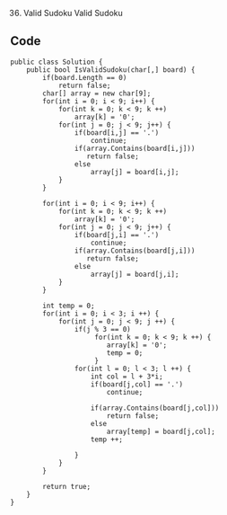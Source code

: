 36. Valid Sudoku
Valid Sudoku

## Code
    public class Solution {
        public bool IsValidSudoku(char[,] board) {
            if(board.Length == 0)
                return false;
            char[] array = new char[9];
            for(int i = 0; i < 9; i++) {
                for(int k = 0; k < 9; k ++)
                    array[k] = '0';
                for(int j = 0; j < 9; j++) {
                    if(board[i,j] == '.')
                        continue;
                    if(array.Contains(board[i,j]))
                       return false;
                    else 
                        array[j] = board[i,j];
                }
            }

            for(int i = 0; i < 9; i++) {
                for(int k = 0; k < 9; k ++)
                    array[k] = '0';
                for(int j = 0; j < 9; j++) {
                    if(board[j,i] == '.')
                        continue;
                    if(array.Contains(board[j,i]))
                       return false;
                    else 
                        array[j] = board[j,i];
                }
            }

            int temp = 0;
            for(int i = 0; i < 3; i ++) {
                for(int j = 0; j < 9; j ++) {
                    if(j % 3 == 0)
                         for(int k = 0; k < 9; k ++) {
                            array[k] = '0';
                            temp = 0;    
                         }
                    for(int l = 0; l < 3; l ++) {
                        int col = l + 3*i;
                        if(board[j,col] == '.')
                            continue;

                        if(array.Contains(board[j,col]))
                            return false;
                        else 
                            array[temp] = board[j,col];
                        temp ++;

                    }
                }
            }

            return true;
        }
    }

